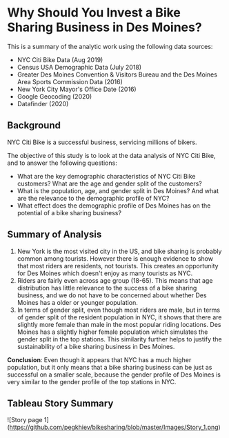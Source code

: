 # Why Should You Invest a Bike Sharing Business in Des Moines? 

This is a summary of the analytic work using the following data sources:
- NYC Citi Bike Data (Aug 2019) 
- Census USA Demographic Data (July 2018)
- Greater Des Moines Convention & Visitors Bureau and the Des Moines Area Sports Commission Data (2016) 
- New York City Mayor's Office Date (2016)
- Google Geocoding (2020)
- Datafinder (2020)

## Background 
NYC Citi Bike is a successful business, servicing millions of bikers.  

The objective of this study is to look at the data analysis of NYC Citi Bike, and to answer the following questions: 
- What are the key demographic characteristics of NYC Citi Bike customers? What are the age and gender split of the customers? 
- What is the population, age, and gender split in Des Moines? And what are the relevance to the demographic profile of NYC? 
- What effect does the demographic profile of Des Moines has on the potential of a bike sharing business? 

## Summary of Analysis

1) New York is the most visited city in the US, and bike sharing is probably common among tourists.  However there is enough evidence to show that most riders are residents, not tourists.  This creates an opportunity for Des Moines which doesn't enjoy as many tourists as NYC. 
2) Riders are fairly even across age group (18-65).  This means that age distribution has little relevance to the success of a bike sharing business, and we do not have to be concerned about whether Des Moines has a older or younger population. 
3) In terms of gender split, even though most riders are male, but in terms of gender split of the resident population in NYC, it shows that there are slightly more female than male in the most popular riding locations.  Des Moines has a slightly higher female population which simulates the gender split in the top stations.  This similarity further helps to justify the sustainability of a bike sharing business in Des Moines. 

**Conclusion**: 
Even though it appears that NYC has a much higher population, but it only means that a bike sharing business can be just as successful on a smaller scale, because the gender profile of Des Moines is very similar to the gender profile of the top stations in NYC. 

## Tableau Story Summary 

![Story page 1] (https://github.com/pegkhiev/bikesharing/blob/master/Images/Story_1.png)

